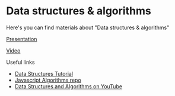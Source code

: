 # Data structures & algorithms

Here's you can find materials about "Data structures & algorithms"

[Presentation](https://docs.google.com/presentation/d/13K-7cTsBQplJ7xnQdhz94G4vlG6Q69gscUmip9mG9I8/edit?usp=sharing)

[Video](https://drive.google.com/file/d/168rXsZeLyQIlGgYQiqHpSmkRUHgZidu-/view?usp=sharing)

Useful links

- [Data Structures Tutorial](https://www.scaler.com/topics/data-structures/)
- [Javascript Algorithms repo](https://github.com/trekhleb/javascript-algorithms)
- [Data Structures and Algorithms on YouTube](https://www.youtube.com/playlist?list=PLLXdhg_r2hKA7DPDsunoDZ-Z769jWn4R8)
